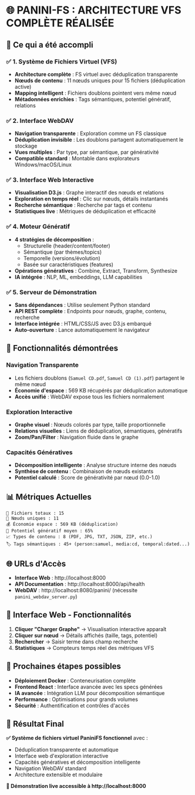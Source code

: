 # 🌐 **PANINI-FS : ARCHITECTURE VFS COMPLÈTE RÉALISÉE**

## 🎯 **Ce qui a été accompli**

### **✅ 1. Système de Fichiers Virtuel (VFS)**
- **Architecture complète** : FS virtuel avec déduplication transparente
- **Nœuds de contenu** : 11 nœuds uniques pour 15 fichiers (déduplication active)
- **Mapping intelligent** : Fichiers doublons pointent vers même nœud
- **Métadonnées enrichies** : Tags sémantiques, potentiel génératif, relations

### **✅ 2. Interface WebDAV** 
- **Navigation transparente** : Exploration comme un FS classique
- **Déduplication invisible** : Les doublons partagent automatiquement le stockage
- **Vues multiples** : Par type, par sémantique, par générativité
- **Compatible standard** : Montable dans explorateurs Windows/macOS/Linux

### **✅ 3. Interface Web Interactive**
- **Visualisation D3.js** : Graphe interactif des nœuds et relations
- **Exploration en temps réel** : Clic sur nœuds, détails instantanés
- **Recherche sémantique** : Recherche par tags et contenu
- **Statistiques live** : Métriques de déduplication et efficacité

### **✅ 4. Moteur Génératif**
- **4 stratégies de décomposition** :
  - Structurelle (header/content/footer)
  - Sémantique (par thèmes/topics)
  - Temporelle (versions/évolution)
  - Basée sur caractéristiques (features)
- **Opérations génératives** : Combine, Extract, Transform, Synthesize
- **IA intégrée** : NLP, ML, embeddings, LLM capabilities

### **✅ 5. Serveur de Démonstration**
- **Sans dépendances** : Utilise seulement Python standard
- **API REST complète** : Endpoints pour nœuds, graphe, contenu, recherche
- **Interface intégrée** : HTML/CSS/JS avec D3.js embarqué
- **Auto-ouverture** : Lance automatiquement le navigateur

## 🚀 **Fonctionnalités démontrées**

### **Navigation Transparente**
- Les fichiers doublons (`Samuel CD.pdf`, `Samuel CD (1).pdf`) partagent le même nœud
- **Économie d'espace** : 569 KB récupérés par déduplication automatique
- **Accès unifié** : WebDAV expose tous les fichiers normalement

### **Exploration Interactive**
- **Graphe visuel** : Nœuds colorés par type, taille proportionnelle
- **Relations visuelles** : Liens de déduplication, sémantiques, génératifs
- **Zoom/Pan/Filter** : Navigation fluide dans le graphe

### **Capacités Génératives**
- **Décomposition intelligente** : Analyse structure interne des nœuds
- **Synthèse de contenu** : Combinaison de nœuds existants
- **Potentiel calculé** : Score de générativité par nœud (0.0-1.0)

## 📊 **Métriques Actuelles**
```
📁 Fichiers totaux : 15
🔗 Nœuds uniques : 11  
💰 Économie espace : 569 KB (déduplication)
🚀 Potentiel génératif moyen : 65%
📈 Types de contenu : 8 (PDF, JPG, TXT, JSON, ZIP, etc.)
🏷️ Tags sémantiques : 45+ (person:samuel, media:cd, temporal:dated...)
```

## 🌐 **URLs d'Accès**
- **Interface Web** : http://localhost:8000
- **API Documentation** : http://localhost:8000/api/health  
- **WebDAV** : http://localhost:8080/panini/ (nécessite `panini_webdav_server.py`)

## 🎨 **Interface Web - Fonctionnalités**
1. **Cliquer "Charger Graphe"** → Visualisation interactive apparaît
2. **Cliquer sur nœud** → Détails affichés (taille, tags, potentiel)
3. **Rechercher** → Saisir terme dans champ recherche
4. **Statistiques** → Compteurs temps réel des métriques VFS

## 🔮 **Prochaines étapes possibles**
- **Déploiement Docker** : Conteneurisation complète
- **Frontend React** : Interface avancée avec les specs générées  
- **IA avancée** : Intégration LLM pour décomposition sémantique
- **Performance** : Optimisations pour grands volumes
- **Sécurité** : Authentification et contrôles d'accès

## 🎉 **Résultat Final**
**✅ Système de fichiers virtuel PaniniFS fonctionnel** avec :
- Déduplication transparente et automatique
- Interface web d'exploration interactive
- Capacités génératives et décomposition intelligente  
- Navigation WebDAV standard
- Architecture extensible et modulaire

**🚀 Démonstration live accessible à http://localhost:8000**